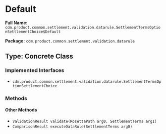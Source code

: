 # Default

**Full Name:** `cdm.product.common.settlement.validation.datarule.SettlementTermsOptionSettlementChoice$Default`

**Package:** `cdm.product.common.settlement.validation.datarule`

## Type: Concrete Class

### Implemented Interfaces

- `cdm.product.common.settlement.validation.datarule.SettlementTermsOptionSettlementChoice`

### Methods

#### Other Methods

- `ValidationResult validate(RosettaPath arg0, SettlementTerms arg1)`
- `ComparisonResult executeDataRule(SettlementTerms arg0)`

